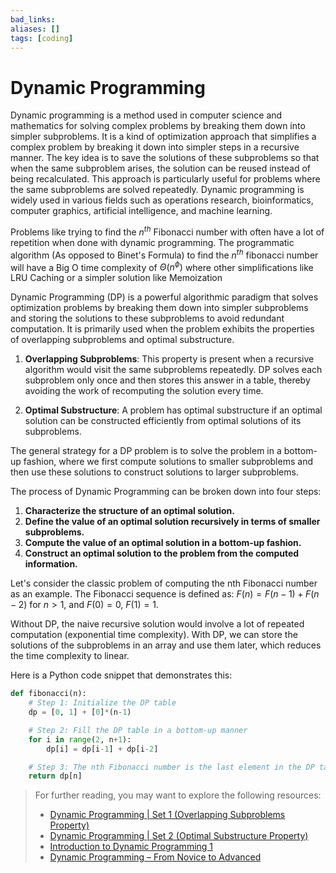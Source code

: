 ```yaml
---
bad_links:
aliases: []
tags: [coding]
---
```

# Dynamic Programming

Dynamic programming is a method used in computer science and mathematics for solving complex problems by breaking them down into simpler subproblems. It is a kind of optimization approach that simplifies a complex problem by breaking it down into simpler steps in a recursive manner. The key idea is to save the solutions of these subproblems so that when the same subproblem arises, the solution can be reused instead of being recalculated. This approach is particularly useful for problems where the same subproblems are solved repeatedly. Dynamic programming is widely used in various fields such as operations research, bioinformatics, computer graphics, artificial intelligence, and machine learning.

Problems like trying to find the $n^{th}$ Fibonacci number with often have a lot of repetition when done with dynamic programming. The programmatic algorithm (As opposed to Binet's Formula) to find the $n^{th}$ fibonacci number will have a Big O time complexity of $\Theta(n^\phi)$ where other simplifications like LRU Caching or a simpler solution like Memoization

Dynamic Programming (DP) is a powerful algorithmic paradigm that solves optimization problems by breaking them down into simpler subproblems and storing the solutions to these subproblems to avoid redundant computation. It is primarily used when the problem exhibits the properties of overlapping subproblems and optimal substructure.

1. **Overlapping Subproblems**: This property is present when a recursive algorithm would visit the same subproblems repeatedly. DP solves each subproblem only once and then stores this answer in a table, thereby avoiding the work of recomputing the solution every time.

2. **Optimal Substructure**: A problem has optimal substructure if an optimal solution can be constructed efficiently from optimal solutions of its subproblems.

The general strategy for a DP problem is to solve the problem in a bottom-up fashion, where we first compute solutions to smaller subproblems and then use these solutions to construct solutions to larger subproblems.

The process of Dynamic Programming can be broken down into four steps:

1. **Characterize the structure of an optimal solution.**
2. **Define the value of an optimal solution recursively in terms of smaller subproblems.**
3. **Compute the value of an optimal solution in a bottom-up fashion.**
4. **Construct an optimal solution to the problem from the computed information.**

Let's consider the classic problem of computing the nth Fibonacci number as an example. The Fibonacci sequence is defined as: $F(n) = F(n-1) + F(n-2)$ for $n > 1$, and $F(0) = 0$, $F(1) = 1$.

Without DP, the naive recursive solution would involve a lot of repeated computation (exponential time complexity). With DP, we can store the solutions of the subproblems in an array and use them later, which reduces the time complexity to linear.

Here is a Python code snippet that demonstrates this:

```python
def fibonacci(n):
    # Step 1: Initialize the DP table
    dp = [0, 1] + [0]*(n-1)

    # Step 2: Fill the DP table in a bottom-up manner
    for i in range(2, n+1):
        dp[i] = dp[i-1] + dp[i-2]

    # Step 3: The nth Fibonacci number is the last element in the DP table
    return dp[n]
```

> For further reading, you may want to explore the following resources:
> - [Dynamic Programming | Set 1 (Overlapping Subproblems Property)](https://www.google.com/search?q=Dynamic+Programming+%7C+Set+1+(Overlapping+Subproblems+Property))
> - [Dynamic Programming | Set 2 (Optimal Substructure Property)](https://www.google.com/search?q=Dynamic+Programming+%7C+Set+2+(Optimal+Substructure+Property))
> - [Introduction to Dynamic Programming 1](https://www.google.com/search?q=Introduction+to+Dynamic+Programming+1)
> - [Dynamic Programming – From Novice to Advanced](https://www.google.com/search?q=Dynamic+Programming+%E2%80%93+From+Novice+to+Advanced)